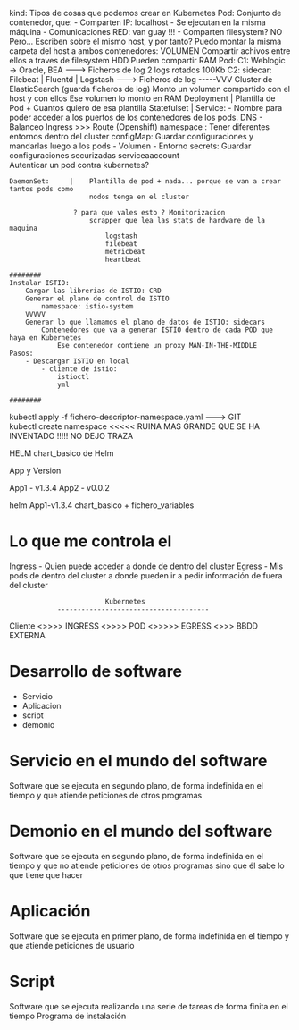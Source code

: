 kind: Tipos de cosas que podemos crear en Kubernetes
    Pod: Conjunto de contenedor, que:
        - Comparten IP: localhost
        - Se ejecutan en la misma máquina
            - Comunicaciones RED: van guay !!!
            - Comparten filesystem? NO
                Pero... Escriben sobre el mismo host, y por tanto?
                    Puedo montar la misma carpeta del host a ambos contenedores: VOLUMEN
                        Compartir achivos entre ellos a traves de filesystem HDD
                        Pueden compartir RAM
                            Pod:
                                C1: Weblogic -> Oracle, BEA
                                    ---> Ficheros de log
                                        2 logs rotados 100Kb
                                C2: sidecar: Filebeat | Fluentd | Logstash
                                    ---> Ficheros de log -----VVV
                                                Cluster de ElasticSearch (guarda ficheros de log)
                                Monto un volumen compartido con el host y con ellos
                                    Ese volumen lo monto en RAM
    Deployment     |    Plantilla de Pod + Cuantos quiero de esa plantilla
    Statefulset    |
    Service:
        - Nombre para poder acceder a los puertos de los contenedores de los pods. DNS
        - Balanceo
    Ingress >>> Route (Openshift)
    namespace :    Tener diferentes entornos dentro del cluster
    configMap:     Guardar configuraciones y mandarlas luego a los pods
                        - Volumen
                        - Entorno
    secrets:       Guardar configuraciones securizadas
    serviceaaccount      
                   Autenticar un pod contra kubernetes?
                        
    DaemonSet:     |    Plantilla de pod + nada... porque se van a crear tantos pods como
                        nodos tenga en el cluster
                    
                    ? para que vales esto ? Monitorizacion
                        scrapper que lea las stats de hardware de la maquina
                            logstash
                            filebeat
                            metricbeat
                            heartbeat
    
    ########
    Instalar ISTIO:
        Cargar las librerias de ISTIO: CRD
        Generar el plano de control de ISTIO
            namespace: istio-system
        VVVVV
        Generar lo que llamamos el plano de datos de ISTIO: sidecars
            Contenedores que va a generar ISTIO dentro de cada POD que haya en Kubernetes
                Ese contenedor contiene un proxy MAN-IN-THE-MIDDLE
    Pasos:
        - Descargar ISTIO en local
            - cliente de istio:
                istioctl
                yml

    ########
    
kubectl apply -f fichero-descriptor-namespace.yaml
    ---> GIT  
kubectl create namespace   <<<<< RUINA MAS GRANDE QUE SE HA INVENTADO !!!!!
    NO DEJO TRAZA


HELM
chart_basico de Helm

App y Version

App1 - v1.3.4
App2 - v0.0.2

helm App1-v1.3.4 chart_basico + fichero_variables


# Lo que me controla el
Ingress - Quien puede acceder a donde de dentro del cluster
Egress - Mis pods de dentro del cluster a donde pueden ir a pedir información de fuera del cluster

                            Kubernetes
                --------------------------------------
Cliente   <>>>>    INGRESS <>>>> POD  <>>>>> EGRESS <>>>  BBDD EXTERNA



# Desarrollo de software
- Servicio
- Aplicacion
- script
- demonio

# Servicio en el mundo del software
Software que se ejecuta en segundo plano, 
de forma indefinida en el tiempo 
y que atiende peticiones de otros programas

# Demonio en el mundo del software
Software que se ejecuta en segundo plano, 
de forma indefinida en el tiempo 
y que no atiende peticiones de otros programas
sino que él sabe lo que tiene que hacer

# Aplicación
Software que se ejecuta en primer plano, 
de forma indefinida en el tiempo 
y que atiende peticiones de usuario

# Script 
Software que se ejecuta realizando una serie de tareas de 
forma finita en el tiempo
    Programa de instalación